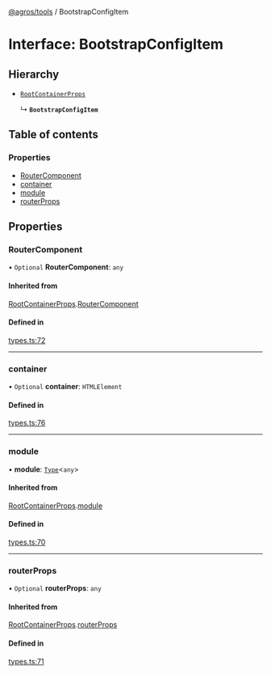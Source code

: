 [@agros/tools](../index.md) / BootstrapConfigItem

# Interface: BootstrapConfigItem

## Hierarchy

- [`RootContainerProps`](RootContainerProps.md)

  ↳ **`BootstrapConfigItem`**

## Table of contents

### Properties

- [RouterComponent](BootstrapConfigItem.md#routercomponent)
- [container](BootstrapConfigItem.md#container)
- [module](BootstrapConfigItem.md#module)
- [routerProps](BootstrapConfigItem.md#routerprops)

## Properties

### <a id="routercomponent" name="routercomponent"></a> RouterComponent

• `Optional` **RouterComponent**: `any`

#### Inherited from

[RootContainerProps](RootContainerProps.md).[RouterComponent](RootContainerProps.md#routercomponent)

#### Defined in

[types.ts:72](https://github.com/agrosjs/agros/blob/4a028b2/packages/agros-tools/src/types.ts#L72)

___

### <a id="container" name="container"></a> container

• `Optional` **container**: `HTMLElement`

#### Defined in

[types.ts:76](https://github.com/agrosjs/agros/blob/4a028b2/packages/agros-tools/src/types.ts#L76)

___

### <a id="module" name="module"></a> module

• **module**: [`Type`](../index.md#type)<`any`\>

#### Inherited from

[RootContainerProps](RootContainerProps.md).[module](RootContainerProps.md#module)

#### Defined in

[types.ts:70](https://github.com/agrosjs/agros/blob/4a028b2/packages/agros-tools/src/types.ts#L70)

___

### <a id="routerprops" name="routerprops"></a> routerProps

• `Optional` **routerProps**: `any`

#### Inherited from

[RootContainerProps](RootContainerProps.md).[routerProps](RootContainerProps.md#routerprops)

#### Defined in

[types.ts:71](https://github.com/agrosjs/agros/blob/4a028b2/packages/agros-tools/src/types.ts#L71)
